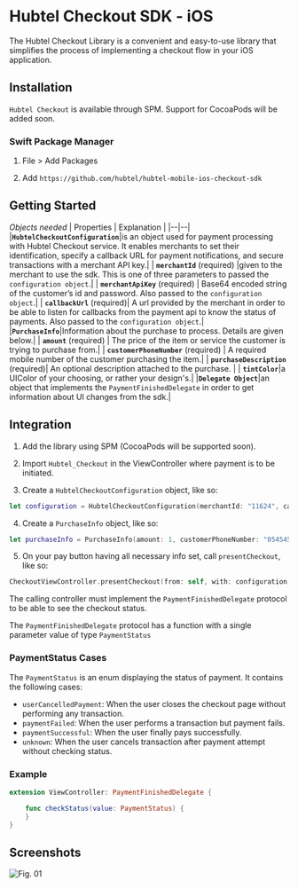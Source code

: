 
# Hubtel Checkout SDK - iOS

The Hubtel Checkout Library is a convenient and easy-to-use library that simplifies the process of implementing a checkout flow in your iOS application.

## Installation

`Hubtel Checkout` is available through SPM. Support for CocoaPods will be added soon.

### Swift Package Manager

1. File > Add Packages

2. Add `https://github.com/hubtel/hubtel-mobile-ios-checkout-sdk`

## Getting Started

_Objects needed_
| Properties | Explanation |
|--|--|
|**`HubtelCheckoutConfiguration`**|is an object used for payment processing with Hubtel Checkout service. It enables merchants to set their identification, specify a callback URL for payment notifications, and secure transactions with a merchant API key.|
| **`merchantId`** (required) |given to the merchant to use the sdk. This is one of three parameters to passed the `configuration object`.|
| **`merchantApiKey`** (required) | Base64 encoded string of the customer’s id and password. Also passed to the `configuration object`.|
| **`callbackUrl`** (required)| A url provided by the merchant in order to be able to listen for callbacks from the payment api to know the status of payments. Also passed to the `configuration object`.|
|**`PurchaseInfo`**|Information about the purchase to process. Details are given below.|
| **`amount`** (required) | The price of the item or service the customer is trying to purchase from.|
| **`customerPhoneNumber`** (required) | A required mobile number of the customer purchasing the item.|
| **`purchaseDescription`** (required)| An optional description attached to the purchase. |
| **`tintColor`**|a UIColor of your choosing, or rather your design's.|
|**`Delegate Object`**|an object that implements the `PaymentFinishedDelegate` in order to get information about UI changes from the sdk.|

## Integration

1. Add the library using SPM (CocoaPods will be supported soon).

2. Import `Hubtel_Checkout` in the ViewController where payment is to be initiated.
3. Create a `HubtelCheckoutConfiguration` object, like so:
```swift
let configuration = HubtelCheckoutConfiguration(merchantId: "11624", callbackUrl: "https://9cb7-154-160-1-110.ngrok-free.app/payment-callback", merchantApiKey: "T0UwbjAzcko9ZjAxMzhkOTk5ZmM0ODMxYjc3MWFhMzEzYTNjNQhhNA==")
```
4. Create a `PurchaseInfo` object, like so:
```swift
let purchaseInfo = PurchaseInfo(amount: 1, customerPhoneNumber: "0545454545", purchaseDescription: "This is a desc", clientReference:self.uuid.uuidString)
```
5. On your pay button having all necessary info set, call `presentCheckout`, like so:
```swift
CheckoutViewController.presentCheckout(from: self, with: configuration, and: purchaseInfo, delegate: self, tintColor: UIColor.black)
```

The calling controller must implement the `PaymentFinishedDelegate` protocol to be able to see the checkout status.

The `PaymentFinishedDelegate` protocol has a function with a single parameter value of type `PaymentStatus`

### PaymentStatus Cases
The `PaymentStatus` is an enum displaying the status of payment. It contains the following cases:

- `userCancelledPayment`: When the user closes the checkout page without performing any transaction.
- `paymentFailed`: When the user performs a transaction but payment fails.
- `paymentSuccessful`: When the user finally pays successfully.
- `unknown`: When the user cancels transaction after payment attempt without checking status.

### Example
```swift
extension ViewController: PaymentFinishedDelegate {

    func checkStatus(value: PaymentStatus) {
    }
}

```
## Screenshots

![Fig. 01](https://firebasestorage.googleapis.com/v0/b/newagent-b6906.appspot.com/o/hubtel-mobile-checkout-ios-sdk-image.png?alt=media&token=376d90ab-c416-42a0-8b99-69028378ff72)
